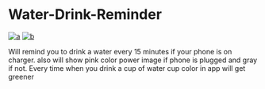 # Water-Drink-Reminder
<a href="https://imgflip.com/gif/3hoqcn"><img src="https://i.imgflip.com/3hoqcn.gif" title="a"/></a>
<a href="https://imgflip.com/gif/3hoqf9"><img src="https://i.imgflip.com/3hoqf9.gif" title="b"/></a>

Will remind you to drink a water every 15 minutes if your phone is on charger. also will show pink color power image if phone is plugged and gray if not. Every time when you drink a cup of water cup color in app will get greener 
